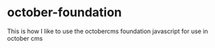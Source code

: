 # october-foundation
This is how I like to use the octobercms foundation javascript for use in october cms

